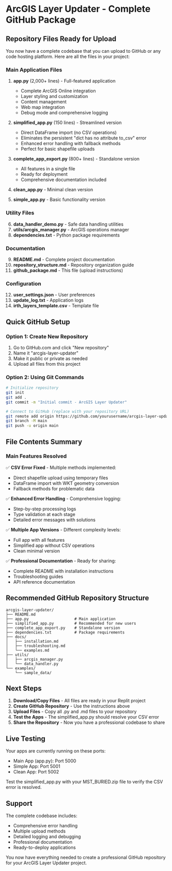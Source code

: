 # ArcGIS Layer Updater - Complete GitHub Package

## Repository Files Ready for Upload

You now have a complete codebase that you can upload to GitHub or any code hosting platform. Here are all the files in your project:

### Main Application Files

1. **app.py** (2,000+ lines) - Full-featured application
   - Complete ArcGIS Online integration
   - Layer styling and customization
   - Content management
   - Web map integration
   - Debug mode and comprehensive logging

2. **simplified_app.py** (150 lines) - Streamlined version
   - Direct DataFrame import (no CSV operations)
   - Eliminates the persistent "dict has no attribute to_csv" error
   - Enhanced error handling with fallback methods
   - Perfect for basic shapefile uploads

3. **complete_app_export.py** (800+ lines) - Standalone version
   - All features in a single file
   - Ready for deployment
   - Comprehensive documentation included

4. **clean_app.py** - Minimal clean version
5. **simple_app.py** - Basic functionality version

### Utility Files

6. **data_handler_demo.py** - Safe data handling utilities
7. **utils/arcgis_manager.py** - ArcGIS operations manager
8. **dependencies.txt** - Python package requirements

### Documentation

9. **README.md** - Complete project documentation
10. **repository_structure.md** - Repository organization guide
11. **github_package.md** - This file (upload instructions)

### Configuration

12. **user_settings.json** - User preferences
13. **update_log.txt** - Application logs
14. **irth_layers_template.csv** - Template file

## Quick GitHub Setup

### Option 1: Create New Repository

1. Go to GitHub.com and click "New repository"
2. Name it "arcgis-layer-updater"
3. Make it public or private as needed
4. Upload all files from this project

### Option 2: Using Git Commands

```bash
# Initialize repository
git init
git add .
git commit -m "Initial commit - ArcGIS Layer Updater"

# Connect to GitHub (replace with your repository URL)
git remote add origin https://github.com/yourusername/arcgis-layer-updater.git
git branch -M main
git push -u origin main
```

## File Contents Summary

### Main Features Resolved

✅ **CSV Error Fixed** - Multiple methods implemented:
- Direct shapefile upload using temporary files
- DataFrame import with WKT geometry conversion
- Fallback methods for problematic data

✅ **Enhanced Error Handling** - Comprehensive logging:
- Step-by-step processing logs
- Type validation at each stage
- Detailed error messages with solutions

✅ **Multiple App Versions** - Different complexity levels:
- Full app with all features
- Simplified app without CSV operations
- Clean minimal version

✅ **Professional Documentation** - Ready for sharing:
- Complete README with installation instructions
- Troubleshooting guides
- API reference documentation

## Recommended GitHub Repository Structure

```
arcgis-layer-updater/
├── README.md
├── app.py                    # Main application
├── simplified_app.py         # Recommended for new users
├── complete_app_export.py    # Standalone version
├── dependencies.txt          # Package requirements
├── docs/
│   ├── installation.md
│   ├── troubleshooting.md
│   └── examples.md
├── utils/
│   ├── arcgis_manager.py
│   └── data_handler.py
└── examples/
    └── sample_data/
```

## Next Steps

1. **Download/Copy Files** - All files are ready in your Replit project
2. **Create GitHub Repository** - Use the instructions above
3. **Upload Files** - Copy all .py and .md files to your repository
4. **Test the Apps** - The simplified_app.py should resolve your CSV error
5. **Share the Repository** - Now you have a professional codebase to share

## Live Testing

Your apps are currently running on these ports:
- Main App (app.py): Port 5000
- Simple App: Port 5001
- Clean App: Port 5002

Test the simplified_app.py with your MST_BURIED.zip file to verify the CSV error is resolved.

## Support

The complete codebase includes:
- Comprehensive error handling
- Multiple upload methods
- Detailed logging and debugging
- Professional documentation
- Ready-to-deploy applications

You now have everything needed to create a professional GitHub repository for your ArcGIS Layer Updater project.